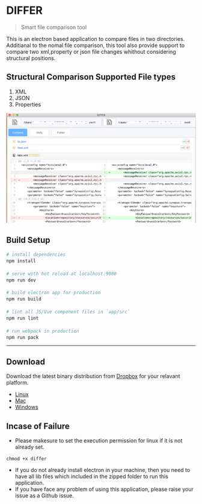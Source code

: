# DIFFER

> Smart file comparison tool

This is an electron based application to compare files in two directories. Additianal to the nomal file comparison, this tool also provide support to compare two xml,property or json file changes whithout considering structural positions.

## Structural Comparison Supported File types
1. XML
2. JSON
3. Properties

![Screen Shot](/doc/Screenshot.png)

## Build Setup

``` bash
# install dependencies
npm install

# serve with hot reload at localhost:9080
npm run dev

# build electron app for production
npm run build

# lint all JS/Vue component files in `app/src`
npm run lint

# run webpack in production
npm run pack
```
---


## Download
Download the latest binary distribution from [Dropbox](https://clc.to/differ) for your relavant platform.
- [Linux](https://www.dropbox.com/s/kvwtlfo1sgbvb2o/differ-linux.zip?dl=1)
- [Mac](https://www.dropbox.com/s/j42llwmpa8d9zir/differ-mac.zip?dl=1)
- [Windows](https://www.dropbox.com/s/uvp1gh8k6ekg2ef/differ-win.zip?dl=1)

## Incase of Failure
- Please makesure to set the execution permission for linux if it is not already set.
```
chmod +x differ
```
- If you do not already install electron in your machine, then you need to have all lib files which included in the zipped folder to run this application.
- If you have face any problem of using this application, please raise your issue as a Github issue.
